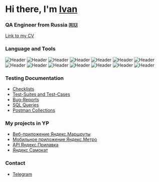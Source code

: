 <h1 align="left">Hi there, I'm <a href="https://spb.hh.ru/resume/9c70db4cff062824040039ed1f565a76584936" target="_blank">Ivan</a></h1>
<h3 align="left">QA Engineer from Russia 🇷🇺</h3>

[Link to my CV](https://spb.hh.ru/resume/9c70db4cff062824040039ed1f565a76584936)

### Language and Tools
![Header](https://img.shields.io/badge/Jira-090909?style=for-the-badge&logo=jira&logoColor=136be1)
![Header](https://img.shields.io/badge/Postman-090909?style=for-the-badge&logo=postman&logoColor=f76935)
![Header](https://img.shields.io/badge/Swagger-090909?style=for-the-badge&logo=swagger&logoColor=7ede2b)
![Header](https://img.shields.io/badge/Github-090909?style=for-the-badge&logo=github&logoColor=8cc4d7)
![Header](https://img.shields.io/badge/Figma-090909?style=for-the-badge&logo=figma&logoColor=7d5fa6)
![Header](https://img.shields.io/badge/HTML5-090909?style=for-the-badge&logo=HTML5)
![Header](https://img.shields.io/badge/MySQL-090909?style=for-the-badge&logo=mysql&logoColor=00618a)
![Header](https://img.shields.io/badge/JavaScript-090909?style=for-the-badge&logo=javascript)
![Header](https://img.shields.io/badge/DevTools-090909?style=for-the-badge&logo=googlechrome&logoColor=2674f2)
![Header](https://img.shields.io/badge/AndroidStudio-090909?style=for-the-badge&logo=androidstudio&logoColor=3ad07d)
![Header](https://img.shields.io/badge/YouTrack-090909?style=for-the-badge&logo=)
![Header](https://img.shields.io/badge/Charles-090909?style=for-the-badge&logo=charles)
![Header](https://img.shields.io/badge/Git-090909?style=for-the-badge&logo=Git)
![Header](https://img.shields.io/badge/React-090909?style=for-the-badge&logo=React)

### Testing Documentation

- [Checklists](https://github.com/IvanTcanga/Checklist)
- [Test-Suites and Test-Cases](https://github.com/IvanTcanga/test-cases)
- [Bug-Reports](https://github.com/IvanTcanga/Bug-reports)
- [SQL Queries](https://github.com/IvanTcanga/SQL)
- [Postman Collections](https://github.com/IvanTcanga/Postman)

### My projects in YP

- [Веб-приложение Яндекс.Маршруты](https://github.com/IvanTcanga/Yandex_Routes)
- [Мобильное приложение Яндекс.Метро](https://github.com/IvanTcanga/Yandex_Metro)
- [ API Яндекс.Прилавка](https://github.com/IvanTcanga/API_Yandex_Prilavok)
- [Яндекс Самокат](https://github.com/IvanTcanga/Yandex_Samokat)

### Contact 
- [Telegram](https://t.me/itcanga/)

<!--
**IvanTcanga/IvanTcanga** is a ✨ _special_ ✨ repository because its `README.md` (this file) appears on your GitHub profile.

Here are some ideas to get you started:

- 🔭 I’m currently working on ...
- 🌱 I’m currently learning ...
- 👯 I’m looking to collaborate on ...
- 🤔 I’m looking for help with ...
- 💬 Ask me about ...
- 📫 How to reach me: ...
- 😄 Pronouns: ...
- ⚡ Fun fact: ...
-->
